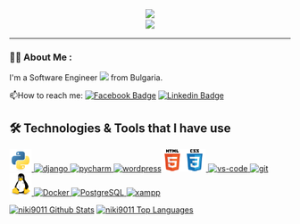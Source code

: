 <div id="header" align="center">
  <img src="https://media.giphy.com/media/p4NLw3I4U0idi/giphy.gif"/>
</div>


<div id="header" align="center">
  <img src="https://media0.giphy.com/media/xT9IgzoKnwFNmISR8I/giphy.gif?cid=ecf05e47q3i6fjom76k2hxznwc1vlztfdpnohbx7r6dpso7g&ep=v1_gifs_search&rid=giphy.gif&ct=g"/>
</div>

---

### :woman_technologist: About Me :

I'm a Software Engineer <img src="https://media.giphy.com/media/WUlplcMpOCEmTGBtBW/giphy.gif" width="30"> from Bulgaria.

:mailbox:How to reach me:   [![Facebook Badge](https://img.shields.io/badge/Facebook-%231877F2.svg?style=for-the-badge&logo=Facebook&logoColor=white)](https://www.facebook.com/nikolai.videnov/)   [![Linkedin Badge](https://img.shields.io/badge/Linkedin-%231877F2.svg?style=for-the-badge&logo=Linkedin&logoColor=white)](https://www.linkedin.com/in/nikolay-videnov-968648239/)

## :hammer_and_wrench: Technologies & Tools that I have use
<a href="https://www.python.org" target="_blank"> <img src="https://raw.githubusercontent.com/devicons/devicon/master/icons/python/python-original.svg" alt="python" width="40" height="40"/> 
<a href="https://www.djangoproject.com/" target="_blank"> <img src="https://www.djangoproject.com/m/img/logos/django-logo-negative.svg" alt="django" width="40" height="40"/>
<a href="https://www.jetbrains.com/pycharm/" target="_blank"> <img src="https://upload.wikimedia.org/wikipedia/commons/1/1d/PyCharm_Icon.svg" alt="pycharm" width="40" height="40"/>
<a href="https://wordpress.com/" target="_blank"> <img src="https://upload.wikimedia.org/wikipedia/commons/9/98/WordPress_blue_logo.svg" alt="wordpress"
width="40" height="40"/><img src="https://raw.githubusercontent.com/devicons/devicon/master/icons/html5/html5-original-wordmark.svg" alt="html5" width="40" height="40"/><img src="https://raw.githubusercontent.com/devicons/devicon/master/icons/css3/css3-original-wordmark.svg" alt="css3" width="40" height="40"/> 
<img src="https://static.cdnlogo.com/logos/v/16/visual-studio-code.svg" alt="vs-code" width="40" height="40"/> <a href="https://www.sublimetext.com/3" target="_blank">
<a href="https://git-scm.com/" target="_blank"> <img src="https://www.vectorlogo.zone/logos/git-scm/git-scm-icon.svg" alt="git" width="40" height="40"/> </a>   <a href="https://www.linux.org/" target="_blank"> <img src="https://raw.githubusercontent.com/devicons/devicon/master/icons/linux/linux-original.svg" alt="linux" width="40" height="40"/>
<a href="https://www.docker.com/" target="_blank"> <img src="https://www.docker.com/wp-content/uploads/2022/03/vertical-logo-monochromatic.png"
alt="Docker" width="40" height="40"/>
<a href="https://www.postgresql.org/" target="_blank"> <img src="https://cdn.worldvectorlogo.com/logos/postgresql.svg" alt="PostgreSQL" width="40" height="40"/>
<a href="https://www.apachefriends.org/" target="_blank"> <img src="https://upload.wikimedia.org/wikipedia/commons/0/03/Xampp_logo.svg" alt="xampp" width="40" height="40"/>

<a href="https://github.com/niki9011/github-readme-stats"><img alt="niki9011 Github Stats" src="https://github-readme-stats.vercel.app/api?username=niki9011&show_icons=true&count_private=true&theme=react&hide_border=true&bg_color=0D1117" /></a>
  <a href="https://github.com/niki9011/github-readme-stats"><img alt="niki9011 Top Languages" src="https://github-readme-stats.vercel.app/api/top-langs/?username=niki9011&langs_count=8&count_private=true&layout=compact&theme=react&hide_border=true&bg_color=0D1117" /></a>
